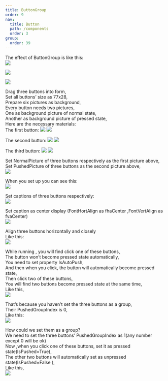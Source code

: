 ```yaml
---
title: ButtonGroup
order: 9
nav:
  title: Button
  path: /components
  order: 3
group:
  order: 39
---
```


The effect of ButtonGroup is like this:  
![](http://www.orangeui.cn/orangeuiblog/OrangeUI/2.3.OrangeUI%E6%8E%A7%E4%BB%B6%E4%BD%BF%E7%94%A8%E8%AF%B4%E6%98%8E(%E6%8C%89%E9%92%AE%E6%8E%A7%E4%BB%B6Button)(%E7%A4%BA%E4%BE%8B3%20%E5%88%86%E7%BB%84%E6%8C%89%E9%92%AE).files/image001.png)

![](http://www.orangeui.cn/orangeuiblog/OrangeUI/2.3.OrangeUI%E6%8E%A7%E4%BB%B6%E4%BD%BF%E7%94%A8%E8%AF%B4%E6%98%8E(%E6%8C%89%E9%92%AE%E6%8E%A7%E4%BB%B6Button)(%E7%A4%BA%E4%BE%8B3%20%E5%88%86%E7%BB%84%E6%8C%89%E9%92%AE).files/image003.png)

![](http://www.orangeui.cn/orangeuiblog/OrangeUI/2.3.OrangeUI%E6%8E%A7%E4%BB%B6%E4%BD%BF%E7%94%A8%E8%AF%B4%E6%98%8E(%E6%8C%89%E9%92%AE%E6%8E%A7%E4%BB%B6Button)(%E7%A4%BA%E4%BE%8B3%20%E5%88%86%E7%BB%84%E6%8C%89%E9%92%AE).files/image005.png)




Drag three buttons into form,  
Set all buttons’ size as 77x28,  
Prepare six pictures as background,  
Every button needs two pictures,  
One as background picture of normal state,  
Another as background picture of pressed state,  
Here are the necessary materials:  
The first button:  ![](http://www.orangeui.cn/orangeuiblog/OrangeUI/2.3.OrangeUI%E6%8E%A7%E4%BB%B6%E4%BD%BF%E7%94%A8%E8%AF%B4%E6%98%8E(%E6%8C%89%E9%92%AE%E6%8E%A7%E4%BB%B6Button)(%E7%A4%BA%E4%BE%8B3%20%E5%88%86%E7%BB%84%E6%8C%89%E9%92%AE).files/image007.png)
![](http://www.orangeui.cn/orangeuiblog/OrangeUI/2.3.OrangeUI%E6%8E%A7%E4%BB%B6%E4%BD%BF%E7%94%A8%E8%AF%B4%E6%98%8E(%E6%8C%89%E9%92%AE%E6%8E%A7%E4%BB%B6Button)(%E7%A4%BA%E4%BE%8B3%20%E5%88%86%E7%BB%84%E6%8C%89%E9%92%AE).files/image009.png)

     
The second button:  ![](http://www.orangeui.cn/orangeuiblog/OrangeUI/2.3.OrangeUI%E6%8E%A7%E4%BB%B6%E4%BD%BF%E7%94%A8%E8%AF%B4%E6%98%8E(%E6%8C%89%E9%92%AE%E6%8E%A7%E4%BB%B6Button)(%E7%A4%BA%E4%BE%8B3%20%E5%88%86%E7%BB%84%E6%8C%89%E9%92%AE).files/image011.png)
![](http://www.orangeui.cn/orangeuiblog/OrangeUI/2.3.OrangeUI%E6%8E%A7%E4%BB%B6%E4%BD%BF%E7%94%A8%E8%AF%B4%E6%98%8E(%E6%8C%89%E9%92%AE%E6%8E%A7%E4%BB%B6Button)(%E7%A4%BA%E4%BE%8B3%20%E5%88%86%E7%BB%84%E6%8C%89%E9%92%AE).files/image013.png)


The third button:   ![](http://www.orangeui.cn/orangeuiblog/OrangeUI/2.3.OrangeUI%E6%8E%A7%E4%BB%B6%E4%BD%BF%E7%94%A8%E8%AF%B4%E6%98%8E(%E6%8C%89%E9%92%AE%E6%8E%A7%E4%BB%B6Button)(%E7%A4%BA%E4%BE%8B3%20%E5%88%86%E7%BB%84%E6%8C%89%E9%92%AE).files/image015.png)
![](http://www.orangeui.cn/orangeuiblog/OrangeUI/2.3.OrangeUI%E6%8E%A7%E4%BB%B6%E4%BD%BF%E7%94%A8%E8%AF%B4%E6%98%8E(%E6%8C%89%E9%92%AE%E6%8E%A7%E4%BB%B6Button)(%E7%A4%BA%E4%BE%8B3%20%E5%88%86%E7%BB%84%E6%8C%89%E9%92%AE).files/image017.png)


Set NormalPicture of three buttons respectively as the first picture above,  
Set PushedPicture of three buttons as the second picture above,  
![](http://www.orangeui.cn/orangeuiblog/OrangeUI/2.3.OrangeUI%E6%8E%A7%E4%BB%B6%E4%BD%BF%E7%94%A8%E8%AF%B4%E6%98%8E(%E6%8C%89%E9%92%AE%E6%8E%A7%E4%BB%B6Button)(%E7%A4%BA%E4%BE%8B3%20%E5%88%86%E7%BB%84%E6%8C%89%E9%92%AE).files/image019.png)


When you set up you can see this:  
![](http://www.orangeui.cn/orangeuiblog/OrangeUI/2.3.OrangeUI%E6%8E%A7%E4%BB%B6%E4%BD%BF%E7%94%A8%E8%AF%B4%E6%98%8E(%E6%8C%89%E9%92%AE%E6%8E%A7%E4%BB%B6Button)(%E7%A4%BA%E4%BE%8B3%20%E5%88%86%E7%BB%84%E6%8C%89%E9%92%AE).files/image021.png)

 
Set captions of three buttons respectively:  
![](http://www.orangeui.cn/orangeuiblog/OrangeUI/2.3.OrangeUI%E6%8E%A7%E4%BB%B6%E4%BD%BF%E7%94%A8%E8%AF%B4%E6%98%8E(%E6%8C%89%E9%92%AE%E6%8E%A7%E4%BB%B6Button)(%E7%A4%BA%E4%BE%8B3%20%E5%88%86%E7%BB%84%E6%8C%89%E9%92%AE).files/image023.png)


Set caption as center display (FontHortAlign as fhaCenter ,FontVertAlign as fvaCenter)  
![](http://www.orangeui.cn/orangeuiblog/OrangeUI/2.3.OrangeUI%E6%8E%A7%E4%BB%B6%E4%BD%BF%E7%94%A8%E8%AF%B4%E6%98%8E(%E6%8C%89%E9%92%AE%E6%8E%A7%E4%BB%B6Button)(%E7%A4%BA%E4%BE%8B3%20%E5%88%86%E7%BB%84%E6%8C%89%E9%92%AE).files/image025.png)


Align three buttons horizontally and closely  
Like this:  
![](http://www.orangeui.cn/orangeuiblog/OrangeUI/2.3.OrangeUI%E6%8E%A7%E4%BB%B6%E4%BD%BF%E7%94%A8%E8%AF%B4%E6%98%8E(%E6%8C%89%E9%92%AE%E6%8E%A7%E4%BB%B6Button)(%E7%A4%BA%E4%BE%8B3%20%E5%88%86%E7%BB%84%E6%8C%89%E9%92%AE).files/image027.png)


While running , you will find click one of these buttons,  
The button won’t become pressed state automatically,  
You need to set property IsAutoPush,  
And then when you click, the button will automatically become pressed state,  
Then click two of these buttons,  
You will find two buttons become pressed state at the same time,  
Like this,  
![](http://www.orangeui.cn/orangeuiblog/OrangeUI/2.3.OrangeUI%E6%8E%A7%E4%BB%B6%E4%BD%BF%E7%94%A8%E8%AF%B4%E6%98%8E(%E6%8C%89%E9%92%AE%E6%8E%A7%E4%BB%B6Button)(%E7%A4%BA%E4%BE%8B3%20%E5%88%86%E7%BB%84%E6%8C%89%E9%92%AE).files/image029.png)

  
That’s because you haven’t set the three buttons as a group,  
Their PushedGroupIndex is 0,   
Like this:  
![](http://www.orangeui.cn/orangeuiblog/OrangeUI/2.3.OrangeUI%E6%8E%A7%E4%BB%B6%E4%BD%BF%E7%94%A8%E8%AF%B4%E6%98%8E(%E6%8C%89%E9%92%AE%E6%8E%A7%E4%BB%B6Button)(%E7%A4%BA%E4%BE%8B3%20%E5%88%86%E7%BB%84%E6%8C%89%E9%92%AE).files/image031.png)


How could we set them as a group?  
We need to set the three buttons’ PushedGroupIndex as 1(any number except 0 will be ok)  
Now ,when you click one of these buttons, set it as pressed state(IsPushed=True),  
The other two buttons will automatically set as unpressed state(IsPushed=False ),  
Like this,  
![](http://www.orangeui.cn/orangeuiblog/OrangeUI/2.3.OrangeUI%E6%8E%A7%E4%BB%B6%E4%BD%BF%E7%94%A8%E8%AF%B4%E6%98%8E(%E6%8C%89%E9%92%AE%E6%8E%A7%E4%BB%B6Button)(%E7%A4%BA%E4%BE%8B3%20%E5%88%86%E7%BB%84%E6%8C%89%E9%92%AE).files/image033.png)



 


